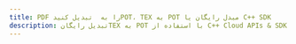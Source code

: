 ---title: PDF را به  تبدیل کنیدPOT، TEX به POT مبدل رایگان یا C++ SDKdescription: تبدیل رایگانTEX به POT با استفاده از C++ Cloud APIs & SDK همچنین اسناد PDF را در Cloud ایجاد، ویرایش و رندر کنید.---